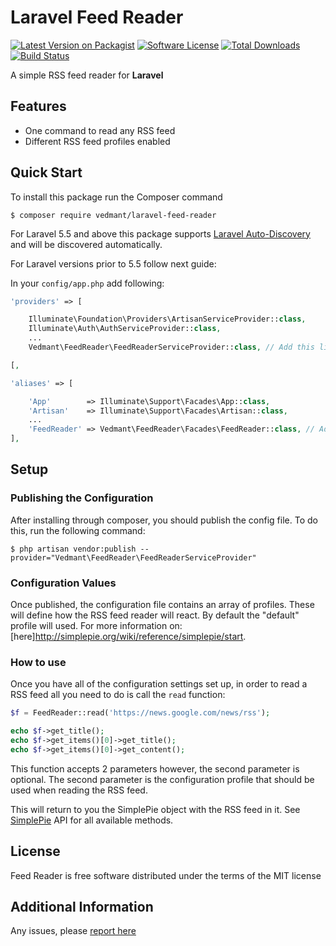 # Laravel Feed Reader

[![Latest Version on Packagist][ico-version]][link-packagist]
[![Software License][ico-license]](license.md)
[![Total Downloads][ico-downloads]][link-downloads]
[![Build Status][ico-travis]][link-travis]


A simple RSS feed reader for **Laravel**

## Features

 * One command to read any RSS feed
 * Different RSS feed profiles enabled

## Quick Start

To install this package run the Composer command

```
$ composer require vedmant/laravel-feed-reader
```

For Laravel 5.5 and above this package supports [Laravel Auto-Discovery](https://laravel.com/docs/master/packages#package-discovery) and will be discovered automatically.


For Laravel versions prior to 5.5 follow next guide:

In your `config/app.php` add following:

```php
'providers' => [

    Illuminate\Foundation\Providers\ArtisanServiceProvider::class,
    Illuminate\Auth\AuthServiceProvider::class,
    ...
    Vedmant\FeedReader\FeedReaderServiceProvider::class, // Add this line

[,

'aliases' => [

    'App'        => Illuminate\Support\Facades\App::class,
    'Artisan'    => Illuminate\Support\Facades\Artisan::class,
    ...
    'FeedReader' => Vedmant\FeedReader\Facades\FeedReader::class, // Add this line
],
```

## Setup

### Publishing the Configuration

After installing through composer, you should publish the config file.  To do this, run the following command:

```
$ php artisan vendor:publish --provider="Vedmant\FeedReader\FeedReaderServiceProvider"
```

### Configuration Values

Once published, the configuration file contains an array of profiles.  These will define how the RSS feed reader will react.  By default the "default" profile will used.  For more information on: [here]http://simplepie.org/wiki/reference/simplepie/start.

### How to use

Once you have all of the configuration settings set up, in order to read a RSS feed all you need to do is call the `read` function:

```php
$f = FeedReader::read('https://news.google.com/news/rss');

echo $f->get_title();
echo $f->get_items()[0]->get_title();
echo $f->get_items()[0]->get_content();
```

This function accepts 2 parameters however, the second parameter is optional.  The second parameter is the configuration profile that should be used when reading the RSS feed.

This will return to you the SimplePie object with the RSS feed in it.
See [SimplePie](http://simplepie.org/api/index.html) API for all available methods.

## License

Feed Reader is free software distributed under the terms of the MIT license

## Additional Information

Any issues, please [report here](https://github.com/vedmant/laravel-feed-reader/issues)

[ico-version]: https://img.shields.io/packagist/v/vedmant/laravel-feed-reader.svg?style=flat-square
[ico-license]: https://img.shields.io/badge/license-MIT-brightgreen.svg?style=flat-square
[ico-downloads]: https://img.shields.io/packagist/dt/vedmant/laravel-feed-reader.svg?style=flat-square
[ico-travis]: https://img.shields.io/travis/vedmant/laravel-feed-reader/master.svg?style=flat-square

[link-packagist]: https://packagist.org/packages/vedmant/laravel-feed-reader
[link-downloads]: https://packagist.org/packages/vedmant/laravel-feed-reader
[link-travis]: https://travis-ci.org/vedmant/laravel-feed-reader
[link-author]: https://github.com/vedmant
[link-contributors]: ../../contributors
